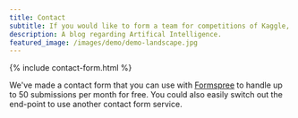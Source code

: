 ```yaml
---
title: Contact
subtitle: If you would like to form a team for competitions of Kaggle, please contact me.
description: A blog regarding Artifical Intelligence.
featured_image: /images/demo/demo-landscape.jpg
---
```


{% include contact-form.html %}

We've made a contact form that you can use with [Formspree](https://formspree.io/create/jekyllthemes) to handle up to 50 submissions per month for free. You could also easily switch out the end-point to use another contact form service.
